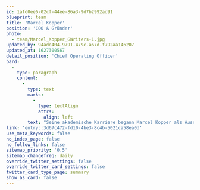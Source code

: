 ```yaml
---
id: 1afd0ee6-02cf-44ee-86a3-9d7b2992ad91
blueprint: team
title: 'Marcel Kopper'
position: 'COO & Gründer'
photo:
  - team/Marcel_Kopper_GWriters-1.jpg
updated_by: 94ade404-9791-479c-a67d-f792aa146207
updated_at: 1627300567
detail_position: 'Chief Operating Officer'
bard:
  -
    type: paragraph
    content:
      -
        type: text
        marks:
          -
            type: textAlign
            attrs:
              align: left
        text: "Seine akademische Karriere begann Marcel Kopper als Ausnahmestudent an einer deutschen Business School, an der er sein Studium in Rekordzeit abschloss. Kurz darauf folgte die Gründung der\_Ghostwriting Agentur\_GWriters, in der er seitdem seine Talente für seine drei zentralen Ziele einsetzt: kontinuierliche Verbesserungen, operative Exzellenz und maximale Kundenzufriedenheit. So unterstützt Marcel Kopper sowohl unsere Ghostwriter als auch unsere professionell geschulten Projektmanager, ihre Potentiale zu nutzen und jederzeit ihre beste Leistung zu zeigen. "
link: 'entry::3d67c472-fd10-4be3-8c4b-5021ca58ea0d'
use_meta_keywords: false
no_index_page: false
no_follow_links: false
sitemap_priority: '0.5'
sitemap_changefreq: daily
override_twitter_settings: false
override_twitter_card_settings: false
twitter_card_type_page: summary
show_as_card: false
---
```

